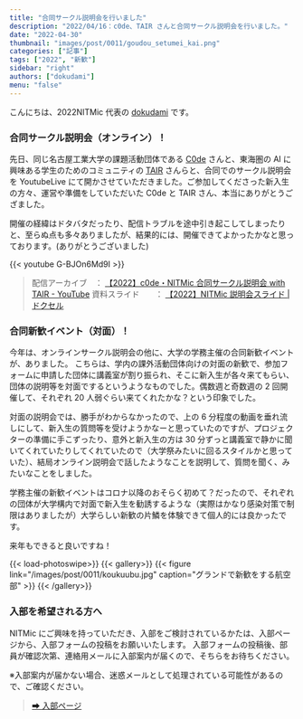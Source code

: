 ```yaml
---
title: "合同サークル説明会を行いました"
description: "2022/04/16：c0de、TAIR さんと合同サークル説明会を行いました。"
date: "2022-04-30"
thumbnail: "images/post/0011/goudou_setumei_kai.png"
categories: ["記事"]
tags: ["2022", "新歓"]
sidebar: "right"
authors: ["dokudami"]
menu: "false"
---
```


こんにちは、2022NITMic 代表の [dokudami](http://nitmic.club.nitech.ac.jp/authors/dokudami/) です。

### 合同サークル説明会（オンライン）！

先日、同じ名古屋工業大学の課題活動団体である [C0de](https://x.com/c0demattari) さんと、東海圏の AI に興味ある学生のためのコミュニティの [TAIR](https://x.com/tairproject) さんらと、合同でのサークル説明会を YoutubeLive にて開かさせていただきました。ご参加してくださった新入生の方々、運営や準備をしていただいた C0de と TAIR さん、本当にありがとうござました。

開催の経緯はドタバタだったり、配信トラブルを途中引き起こしてしまったりと、至らぬ点も多々ありましたが、結果的には、開催できてよかったかなと思っております。(ありがとうございました)

{{< youtube G-BJOn6Md9I >}}

> 配信アーカイブ　： [【2022】c0de・NITMic 合同サークル説明会 with TAIR - YouTube](https://www.youtube.com/watch?v=MB_o8w3Q1mc)
> 資料スライド　　： [【2022】NITMic 説明会スライド | ドクセル](https://www.docswell.com/s/dokudami/Z346JK-2022-04-21-024719)

### 合同新歓イベント（対面）！

今年は、オンラインサークル説明会の他に、大学の学務主催の合同新歓イベントが、ありました。
こちらは、学内の課外活動団体向けの対面の新歓で、参加フォームに申請した団体に講義室が割り振られ、そこに新入生が各々来てもらい、団体の説明等を対面でするというようなものでした。偶数週と奇数週の 2 回開催して、それぞれ 20 人弱ぐらい来てくれたかな？という印象でした。

対面の説明会では、勝手がわからなかったので、上の 6 分程度の動画を垂れ流しにして、新入生の質問等を受けようかなーと思っていたのですが、プロジェクターの準備に手こずったり、意外と新入生の方は 30 分ずっと講義室で静かに聞いてくれていたりしてくれていたので（大学祭みたいに回るスタイルかと思っていた）、結局オンライン説明会で話したようなことを説明して、質問を聞く、みたいなことをしました。

学務主催の新歓イベントはコロナ以降のおそらく初めて？だったので、それぞれの団体が大学構内で対面で新入生を勧誘するような（実際はかなり感染対策で制限はありましたが）大学らしい新歓の片鱗を体験できて個人的には良かったです。

来年もできると良いですね！

<!-- prettier-ignore-start -->
{{< load-photoswipe>}}
{{< gallery>}}
  {{< figure link="/images/post/0011/koukuubu.jpg" caption="グランドで新歓をする航空部" >}}
{{< /gallery>}}
<!-- prettier-ignore-end -->

### 入部を希望される方へ

NITMic にご興味を持っていただき、入部をご検討されているかたは、入部ページから、入部フォームの投稿をお願いいたします。
入部フォームの投稿後、部員が確認次第、連絡用メールに入部案内が届くので、そちらをお待ちください。

※入部案内が届かない場合、迷惑メールとして処理されている可能性があるので、ご確認ください。

> [➡ 入部ページ](http://nitmic.club.nitech.ac.jp/top/join/)
